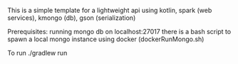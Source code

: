 This is a simple template for a lightweight api using kotlin, spark (web services), kmongo (db), gson (serialization)

Prerequisites:
    running mongo db on localhost:27017
    there is a bash script to spawn a local mongo instance using docker (dockerRunMongo.sh)

To run ./gradlew run

